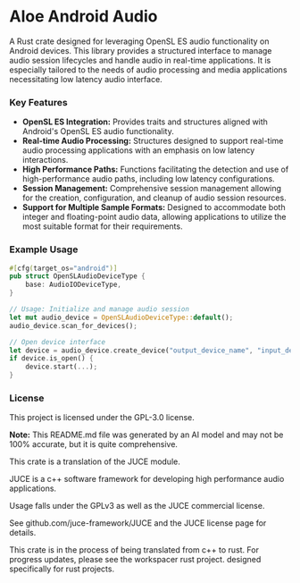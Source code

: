 # Aloe Android Audio

A Rust crate designed for leveraging OpenSL ES audio functionality on Android devices. This library provides a structured interface to manage audio session lifecycles and handle audio in real-time applications. It is especially tailored to the needs of audio processing and media applications necessitating low latency audio interface.

### Key Features

- **OpenSL ES Integration:** Provides traits and structures aligned with Android's OpenSL ES audio functionality.
- **Real-time Audio Processing:** Structures designed to support real-time audio processing applications with an emphasis on low latency interactions.
- **High Performance Paths:** Functions facilitating the detection and use of high-performance audio paths, including low latency configurations.
- **Session Management:** Comprehensive session management allowing for the creation, configuration, and cleanup of audio session resources.
- **Support for Multiple Sample Formats:** Designed to accommodate both integer and floating-point audio data, allowing applications to utilize the most suitable format for their requirements.

### Example Usage

```rust
#[cfg(target_os="android")]
pub struct OpenSLAudioDeviceType {
    base: AudioIODeviceType,
}

// Usage: Initialize and manage audio session
let mut audio_device = OpenSLAudioDeviceType::default();
audio_device.scan_for_devices();

// Open device interface
let device = audio_device.create_device("output_device_name", "input_device_name");
if device.is_open() {
    device.start(...);
}
```

### License

This project is licensed under the GPL-3.0 license.

**Note:** This README.md file was generated by an AI model and may not be 100% accurate, but it is quite comprehensive.

This crate is a translation of the JUCE module.

JUCE is a c++ software framework for developing high performance audio applications.

Usage falls under the GPLv3 as well as the JUCE commercial license.

See github.com/juce-framework/JUCE and the JUCE license page for details.

This crate is in the process of being translated from c++ to rust. For progress updates, please see the workspacer rust project. designed specifically for rust projects.
